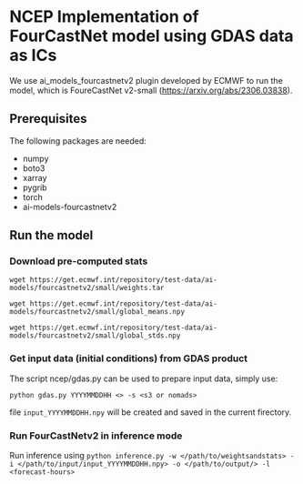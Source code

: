 # NCEP Implementation of FourCastNet model using GDAS data as ICs
We use ai_models_fourcastnetv2 plugin developed by ECMWF to run the model, which is FoureCastNet v2-small (https://arxiv.org/abs/2306.03838).

## Prerequisites
The following packages are needed:
- numpy
- boto3
- xarray
- pygrib
- torch
- ai-models-fourcastnetv2

## Run the model

### Download pre-computed stats

`wget https://get.ecmwf.int/repository/test-data/ai-models/fourcastnetv2/small/weights.tar`

`wget https://get.ecmwf.int/repository/test-data/ai-models/fourcastnetv2/small/global_means.npy`

`wget https://get.ecmwf.int/repository/test-data/ai-models/fourcastnetv2/small/global_stds.npy`

### Get input data (initial conditions) from GDAS product
The script ncep/gdas.py can be used to prepare input data, simply use:

`python gdas.py YYYYMMDDHH <> -s <s3 or nomads>`

file `input_YYYYMMDDHH.npy` will be created and saved in the current firectory.

### Run FourCastNetv2 in inference mode
Run inference using
`python inference.py -w </path/to/weightsandstats> -i </path/to/input/input_YYYYMMDDHH.npy> -o </path/to/output/> -l <forecast-hours>`


